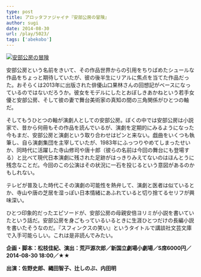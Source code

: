 ```yaml
---
type: post
title: アロッタファジャイナ『安部公房の冒険』
author: sugi
date: 2014-08-30
url: /play/5023/
tags: ['abekobo']
---
```

<a href="http://i2.wp.com/asharpminor.com/wp-content/uploads/2014/08/abekobo_boken.jpg" onclick="_gaq.push(['_trackEvent', 'outbound-article', 'http://asharpminor.com/wp-content/uploads/2014/08/abekobo_boken.jpg', '']);" ><img src="http://i2.wp.com/asharpminor.com/wp-content/uploads/2014/08/abekobo_boken.jpg?resize=300%2C200" alt="安部公房の冒険" class="alignleft size-medium wp-image-5024" data-recalc-dims="1" /></a>

安部公房という名前をきいて、その作品世界からの引用をちりばめたシュールな作品をちょっと期待していたが、彼の後半生にリアルに焦点を当てた作品だった。おそらくは2013年に出版された俳優山口果林さんの回想記がベースになっているのではないだろうか。彼女をモデルにしたとおぼしきあかねという若手女優と安部公房、そして彼の妻で舞台美術家の真知の間の三角関係がひとつの軸だ。

そしてもうひとつの軸が演劇人としての安部公房。ぼくの中では安部公房は小説家で、昔から何冊もその作品を読んでいるが、演劇を定期的にみるようになった今もまだ、安部公房と演劇という取り合わせはピンと来ない。戯曲をいくつも執筆し、自ら演劇集団を主宰していたが、1983年にふっつりやめてしまったせいか、同時代に活躍した寺山修司や唐十郎（彼らの名前は今回の舞台にも登場する）と比べて現代日本演劇に残された足跡がはっきりみえてないのはほんとうに残念なことだ。今回のこの公演はその状況に一石を投じるという意図があるのかもしれない。

テレビが普及した時代こその演劇の可能性を熱弁して、演劇と医者は似ているとか、寺山や唐の芝居を湿っぽい日本情緒にあふれていると切り捨てるセリフが興味深い。

ひとつ印象的だったエピソードが、安部公房の母親安倍ヨリミが小説を書いていたという話だ。安部公房を身ごもっているいるときに生涯ひとつだけの長編小説を書いたそうなのだ。『スフィンクスの笑い』というタイトルで講談社文芸文庫で入手可能らしい。これは是非読んでみたい。

**企画・脚本：松枝佳紀、演出：荒戸源次郎／新国立劇場小劇場／S席6000円／2014-08-30 18:00／★★**

**出演：佐野史郎、縄田智子、辻しのぶ、内田明**
